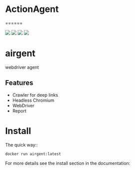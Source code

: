# ActionAgent
======

<p align="left">
    <a href="https://codecov.io/gh/allenyinx/crawlerBot"><img src="https://codecov.io/gh/allenyinx/crawlerBot/branch/master/graph/badge.svg" /></a>
    <a href='https://circleci.com/gh/allenyinx/crawlerBot/tree/master'><img src='https://circleci.com/gh/allenyinx/crawlerBot/tree/master.svg?style=svg'></a>
    <a href='https://travis-ci.org/allenyinx/airgent'><img src='https://travis-ci.org/allenyinx/airgent.svg?branch=master'></a>
    <a href='http://52.175.51.58:8080/job/ActionAgent_APP/'><img src='http://52.175.51.58:8080/buildStatus/icon?job=ActionAgent_APP'></a>
    </p>

# airgent
webdriver agent


## Features
* Crawler for deep links
* Headless Chromium
* WebDriver
* Report

Install
=======

The quick way::

    docker run airgent:latest

For more details see the install section in the documentation:
